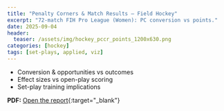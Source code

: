 ```yaml
---
title: "Penalty Corners & Match Results — Field Hockey"
excerpt: "72-match FIH Pro League (Women): PC conversion vs points."
date: 2025-09-04
header:
  teaser: /assets/img/hockey_pccr_points_1200x630.png
categories: [hockey]
tags: [set-plays, applied, viz]
---
```

- Conversion & opportunities vs outcomes
- Effect sizes vs open-play scoring
- Set-play training implications

**PDF:** [Open the report](/The%20Relationship%20Between%20Penalty%20Corner%20Conversion%20Rates%20and%20Match%20Results%20in%20Field%20Hockey.pdf){:target="_blank"}
